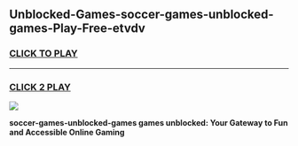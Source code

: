 
## Unblocked-Games-soccer-games-unblocked-games-Play-Free-etvdv
<h3>
<a href="https://premium76.site?title=soccer-games-unblocked-games&ref=22A">CLICK TO PLAY</a></h3>
<hr>

<h3>
<a href="https://premium76.site?title=soccer-games-unblocked-games&ref=22A">CLICK 2 PLAY</a>
  
</h3>

<a href="https://premium76.site?title=soccer-games-unblocked-games&ref=22A"><img src="https://clearcache.store/games.png"></a>


**soccer-games-unblocked-games games unblocked: Your Gateway to Fun and Accessible Online Gaming**
